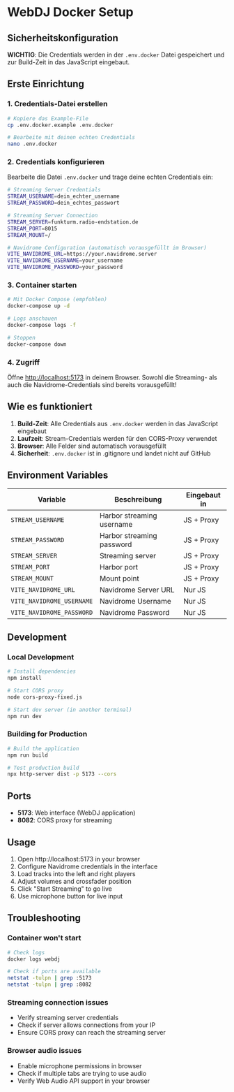 # WebDJ Docker Setup

## Sicherheitskonfiguration

**WICHTIG**: Die Credentials werden in der `.env.docker` Datei gespeichert und zur Build-Zeit in das JavaScript eingebaut.

## Erste Einrichtung

### 1. Credentials-Datei erstellen

```bash
# Kopiere das Example-File
cp .env.docker.example .env.docker

# Bearbeite mit deinen echten Credentials
nano .env.docker
```

### 2. Credentials konfigurieren

Bearbeite die Datei `.env.docker` und trage deine echten Credentials ein:

```bash
# Streaming Server Credentials
STREAM_USERNAME=dein_echter_username
STREAM_PASSWORD=dein_echtes_passwort

# Streaming Server Connection
STREAM_SERVER=funkturm.radio-endstation.de
STREAM_PORT=8015
STREAM_MOUNT=/

# Navidrome Configuration (automatisch vorausgefüllt im Browser)
VITE_NAVIDROME_URL=https://your.navidrome.server
VITE_NAVIDROME_USERNAME=your_username
VITE_NAVIDROME_PASSWORD=your_password
```

### 3. Container starten

```bash
# Mit Docker Compose (empfohlen)
docker-compose up -d

# Logs anschauen
docker-compose logs -f

# Stoppen
docker-compose down
```

### 4. Zugriff

Öffne <http://localhost:5173> in deinem Browser. Sowohl die Streaming- als auch die Navidrome-Credentials sind bereits vorausgefüllt!

## Wie es funktioniert

1. **Build-Zeit**: Alle Credentials aus `.env.docker` werden in das JavaScript eingebaut
2. **Laufzeit**: Stream-Credentials werden für den CORS-Proxy verwendet
3. **Browser**: Alle Felder sind automatisch vorausgefüllt
4. **Sicherheit**: `.env.docker` ist in .gitignore und landet nicht auf GitHub

## Environment Variables

| Variable | Beschreibung | Eingebaut in |
|----------|-------------|-------------|
| `STREAM_USERNAME` | Harbor streaming username | JS + Proxy |
| `STREAM_PASSWORD` | Harbor streaming password | JS + Proxy |
| `STREAM_SERVER` | Streaming server | JS + Proxy |
| `STREAM_PORT` | Harbor port | JS + Proxy |
| `STREAM_MOUNT` | Mount point | JS + Proxy |
| `VITE_NAVIDROME_URL` | Navidrome Server URL | Nur JS |
| `VITE_NAVIDROME_USERNAME` | Navidrome Username | Nur JS |
| `VITE_NAVIDROME_PASSWORD` | Navidrome Password | Nur JS |

## Development

### Local Development
```bash
# Install dependencies
npm install

# Start CORS proxy
node cors-proxy-fixed.js

# Start dev server (in another terminal)
npm run dev
```

### Building for Production
```bash
# Build the application
npm run build

# Test production build
npx http-server dist -p 5173 --cors
```

## Ports

- **5173**: Web interface (WebDJ application)
- **8082**: CORS proxy for streaming

## Usage

1. Open http://localhost:5173 in your browser
2. Configure Navidrome credentials in the interface
3. Load tracks into the left and right players
4. Adjust volumes and crossfader position
5. Click "Start Streaming" to go live
6. Use microphone button for live input

## Troubleshooting

### Container won't start
```bash
# Check logs
docker logs webdj

# Check if ports are available
netstat -tulpn | grep :5173
netstat -tulpn | grep :8082
```

### Streaming connection issues
- Verify streaming server credentials
- Check if server allows connections from your IP
- Ensure CORS proxy can reach the streaming server

### Browser audio issues
- Enable microphone permissions in browser
- Check if multiple tabs are trying to use audio
- Verify Web Audio API support in your browser